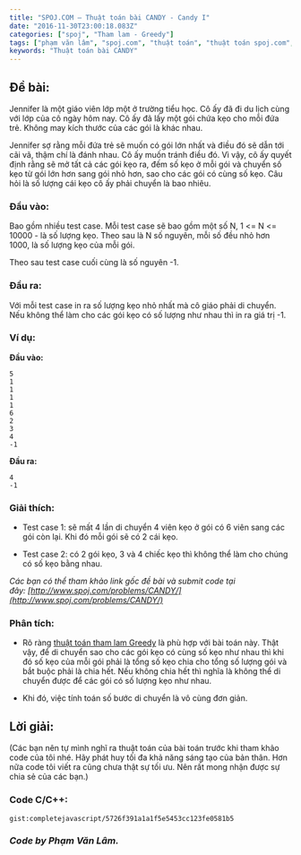 ```yaml
---
title: "SPOJ.COM – Thuật toán bài CANDY - Candy I"
date: "2016-11-30T23:00:18.083Z"
categories: ["spoj", "Tham lam - Greedy"]
tags: ["phạm văn lâm", "spoj.com", "thuật toán", "thuật toán spoj.com", "tham lam greedy"]
keywords: "Thuật toán bài CANDY"
---
```


## Đề bài:

Jennifer là một giáo viên lớp một ở trường tiểu học. Cô ấy đã đi du lịch cùng với lớp của cô ngày hôm nay. Cô ấy đã lấy một gói chứa kẹo cho mỗi đứa trẻ. Không may kích thước của các gói là khác nhau. 

Jennifer sợ rằng mỗi đứa trẻ sẽ muốn có gói lớn nhất và điều đó sẽ dẫn tới cãi vã, thậm chí là đánh nhau. Cô ấy muốn tránh điều đó. Vì vậy, cô ấy quyết định rằng sẽ mở tất cả các gói kẹo ra, đếm số kẹo ở mỗi gói và chuyển số kẹo từ gói lớn hơn sang gói nhỏ hơn, sao cho các gói có cùng số kẹo. Câu hỏi là số lượng cái kẹo cô ấy phải chuyển là bao nhiêu.

### Đầu vào:

Bao gồm nhiều test case. Mỗi test case sẽ bao gồm một số N, 1 <= N <= 10000 - là số lượng kẹo. Theo sau là N số nguyên, mỗi số đều nhỏ hơn 1000, là số lượng kẹo của mỗi gói. 

Theo sau test case cuối cùng là số nguyên -1.

### Đầu ra:

Với mỗi test case in ra số lượng kẹo nhỏ nhất mà cô giáo phải di chuyển. Nếu không thể làm cho các gói kẹo có số lượng như nhau thì in ra giá trị -1.

### Ví dụ:

**Đầu vào:**

```
5
1
1
1
1
6
2
3
4
-1
```

**Đầu ra:**

```
4
-1
```

### Giải thích:

  * Test case 1: sẽ mất 4 lần di chuyển 4 viên kẹo ở gói có 6 viên sang các gói còn lại. Khi đó mỗi gói sẽ có 2 cái kẹo.
  
  * Test case 2: có 2 gói kẹo, 3 và 4 chiếc kẹo thì không thể làm cho chúng có số kẹo bằng nhau. 
  
_Các bạn có thể tham khảo link gốc đề bài và submit code tại đây: [http://www.spoj.com/problems/CANDY/](http://www.spoj.com/problems/CANDY/)_

### Phân tích:

  * Rõ ràng [thuật toán tham lam Greedy](/category/tham-lam-greedy/) là phù hợp với bài toán này. Thật vậy, để di chuyển sao cho các gói kẹo có cùng số kẹo như nhau thì khi đó số kẹo của mỗi gói phải là tổng số kẹo chia cho tổng số lượng gói và bắt buộc phải là chia hết. Nếu không chia hết thì nghĩa là không thể di chuyển được để các gói có số lượng kẹo như nhau. 
  
  * Khi đó, việc tính toán số bước di chuyển là vô cùng đơn giản.

## Lời giải:

(Các bạn nên tự mình nghĩ ra thuật toán của bài toán trước khi tham khảo code của tôi nhé. Hãy phát huy tối đa khả năng sáng tạo của bản thân. Hơn nữa code tôi viết ra cũng chưa thật sự tối ưu. Nên rất mong nhận được sự chia sẻ của các bạn.)

### Code C/C++:

`gist:completejavascript/5726f391a1a1f5e5453cc123fe0581b5`

### _Code by Phạm Văn Lâm._